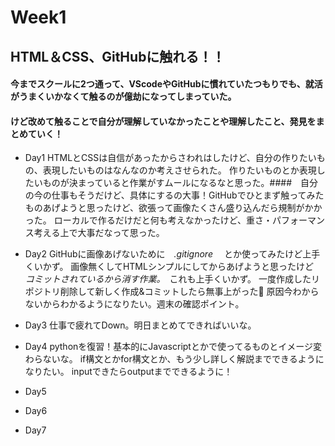 # Week1
## HTML＆CSS、GitHubに触れる！！
#### 今までスクールに2つ通って、VScodeやGitHubに慣れていたつもりでも、就活がうまくいかなくて触るのが億劫になってしまっていた。
#### けど改めて触ることで自分が理解していなかったことや理解したこと、発見をまとめていく！
- Day1
HTMLとCSSは自信があったからさわれはしたけど、自分の作りたいもの、表現したいものはなんなのか考えさせられた。
作りたいものとか表現したいものが決まっていると作業がすムールになるなと思った。####　自分の今の仕事もそうだけど、具体にするの大事！GitHubでひとまず触ってみたものあげようと思ったけど、欲張って画像たくさん盛り込んだら規制がかかった。
ローカルで作るだけだと何も考えなかったけど、重さ・パフォーマンス考える上で大事だなって思った。
- Day2
GitHubに画像あげないために　_.gitignore_ 　とか使ってみたけど上手くいかず。
画像無くしてHTMLシンプルにしてからあげようと思ったけど　_コミットされているから消す作業。_　これも上手くいかず。
一度作成したリポジトリ削除して新しく作成&コミットしたら無事上がった👏
原因今わからないからわかるようになりたい。週末の確認ポイント。
- Day3
仕事で疲れてDown。明日まとめてできればいいな。
- Day4
pythonを復習！基本的にJavascriptとかで使ってるものとイメージ変わらないな。
if構文とかfor構文とか、もう少し詳しく解説までできるようになりたい。
inputできたらoutputまでできるように！
- Day5

- Day6

- Day7
